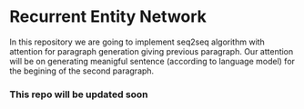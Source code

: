 # Recurrent Entity Network

In this repository we are going to implement seq2seq algorithm with attention for paragraph generation giving previous paragraph.
Our attention will be on generating meanigful sentence \(according to language model\) for the begining of the second paragraph.

### This repo will be updated soon
